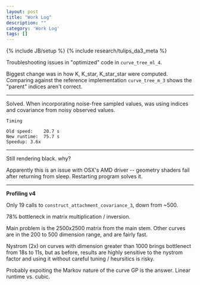 ```yaml
---
layout: post
title: "Work Log"
description: ""
category: 'Work Log'
tags: []
---
```

{% include JB/setup %}
{% include research/tulips_da3_meta %}

Troubleshooting issues in "optimized" code in `curve_tree_ml_4`.

Biggest change was in how K, K_star, K_star_star were computed.
Comparing against the reference implementation `curve_tree_m_3` shows the "parent" indices aren't correct.

---

Solved.  When incorporating noise-free sampled values, was using indices and covariance from noisy observed values.

    Timing

    Old speed:    20.7 s
    New runtime:  75.7 s
    Speedup: 3.6x

---

Still rendering black.  why?

Apparently this is an issue with OSX's AMD driver -- geometry shaders fail after returning from sleep.  Restarting program solves it.

---

**Profiling v4**

Only 19 calls to `construct_attachment_covariance_3`, down from ~500.  

78% bottleneck in matrix multiplication / inversion.

Main problem is the 2500x2500 matrix from the main stem.  Other curves are in the 200 to 500 dimension range, and are fairly fast.

Nystrom (2x) on curves with dimension greater than 1000 brings bottlenect from 18s to 11s, but as before, results are highly sensitive to the nystrom factor and using it without careful tuning / heursitics is risky.

Probably expoiting the Markov nature of the curve GP  is the answer.  Linear runtime vs. cubic.
